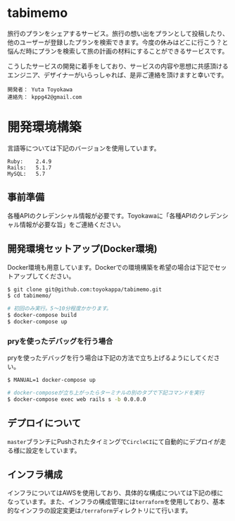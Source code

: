 # tabimemo
旅行のプランをシェアするサービス。旅行の想い出をプランとして投稿したり、他のユーザーが登録したプランを検索できます。今度の休みはどこに行こう？と悩んだ時にプランを検索して旅の計画の材料にすることができるサービスです。

こうしたサービスの開発に着手をしており、サービスの内容や思想に共感頂けるエンジニア、デザイナーがいらっしゃれば、是非ご連絡を頂けますと幸いです。

```
開発者： Yuta Toyokawa
連絡先： kppg42@gmail.com
```

# 開発環境構築
言語等については下記のバージョンを使用しています。
```
Ruby:    2.4.9
Rails:   5.1.7
MySQL:   5.7
```

## 事前準備
各種APIのクレデンシャル情報が必要です。Toyokawaに「各種APIのクレデンシャル情報が必要な旨」をご連絡ください。

## 開発環境セットアップ(Docker環境)
Docker環境も用意しています。Dockerでの環境構築を希望の場合は下記でセットアップしてください。
```bash
$ git clone git@github.com:toyokappa/tabimemo.git
$ cd tabimemo/

# 初回のみ実行。5〜10分程度かかります。
$ docker-compose build
$ docker-compose up
```

### pryを使ったデバッグを行う場合
pryを使ったデバッグを行う場合は下記の方法で立ち上げるようにしてください。
```bash
$ MANUAL=1 docker-compose up

# docker-composeが立ち上がったらターミナルの別のタブで下記コマンドを実行
$ docker-compose exec web rails s -b 0.0.0.0
```

## デプロイについて
`master`ブランチにPushされたタイミングで`CircleCI`にて自動的にデプロイが走る様に設定をしています。

## インフラ構成
インフラについてはAWSを使用しており、具体的な構成については下記の様になっています。また、インフラの構成管理には`terraform`を使用しており、基本的なインフラの設定変更は`/terraform`ディレクトリにて行います。
